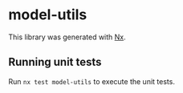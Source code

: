 # model-utils

This library was generated with [Nx](https://nx.dev).

## Running unit tests

Run `nx test model-utils` to execute the unit tests.

